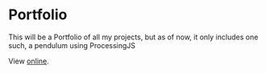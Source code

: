 # Portfolio

This will be a Portfolio of all my projects, but as of now, it only includes one such, a pendulum using ProcessingJS

View [online](https://99thedark.github.io/portfolio/).
